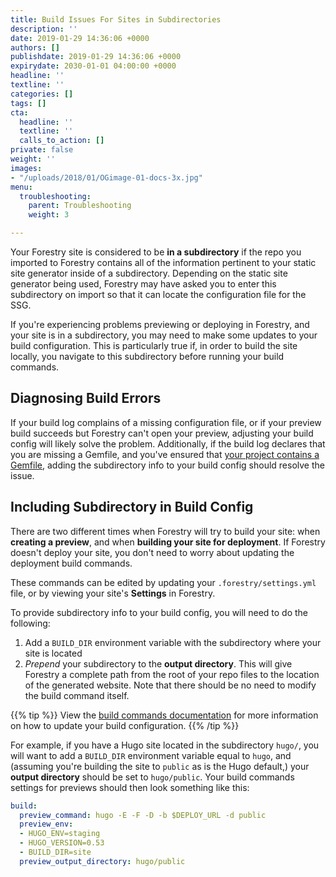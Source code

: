 ```yaml
---
title: Build Issues For Sites in Subdirectories
description: ''
date: 2019-01-29 14:36:06 +0000
authors: []
publishdate: 2019-01-29 14:36:06 +0000
expirydate: 2030-01-01 04:00:00 +0000
headline: ''
textline: ''
categories: []
tags: []
cta:
  headline: ''
  textline: ''
  calls_to_action: []
private: false
weight: ''
images:
- "/uploads/2018/01/OGimage-01-docs-3x.jpg"
menu:
  troubleshooting:
    parent: Troubleshooting
    weight: 3

---
```


Your Forestry site is considered to be **in a subdirectory** if the repo you imported to Forestry contains all of the information pertinent to your static site generator inside of a subdirectory. Depending on the static site generator being used, Forestry may have asked you to enter this subdirectory on import so that it can locate the configuration file for the SSG.

If you're experiencing problems previewing or deploying in Forestry, and your site is in a subdirectory, you may need to make some updates to your build configuration. This is particularly true if, in order to build the site locally, you navigate to this subdirectory before running your build commands.

## Diagnosing Build Errors

If your build log complains of a missing configuration file, or if your preview build succeeds but Forestry can't open your preview, adjusting your build config will likely solve the problem. Additionally, if the build log declares that you are missing a Gemfile, and you've ensured that [your project contains a Gemfile](/docs/troubleshooting/could-not-locate-gemfile-or-bundle-directory/), adding the subdirectory info to your build config should resolve the issue.



## Including Subdirectory in Build Config

There are two different times when Forestry will try to build your site: when **creating a preview**, and when **building your site for deployment**. If Forestry doesn't deploy your site, you don't need to worry about updating the deployment build commands.

These commands can be edited by updating your `.forestry/settings.yml` file, or by viewing your site's **Settings** in Forestry.

To provide subdirectory info to your build config, you will need to do the following:

1. Add a `BUILD_DIR` environment variable with the subdirectory where your site is located
2. *Prepend* your subdirectory to the **output directory**. This will give Forestry a complete path from the root of your repo files to the location of the generated website. Note that there should be no need to modify the build command itself.

{{% tip %}}
View the [build commands documentation](/docs/settings/build-commands/) for more information on how to update your build configuration.
{{% /tip %}}

For example, if you have a Hugo site located in the subdirectory `hugo/`, you will want to add a `BUILD_DIR` environment variable equal to `hugo`, and (assuming you're building the site to `public` as is the Hugo default,) your **output directory** should be set to `hugo/public`. Your build commands settings for previews should then look something like this:

```yaml
build:
  preview_command: hugo -E -F -D -b $DEPLOY_URL -d public
  preview_env:
  - HUGO_ENV=staging
  - HUGO_VERSION=0.53
  - BUILD_DIR=site
  preview_output_directory: hugo/public
```



